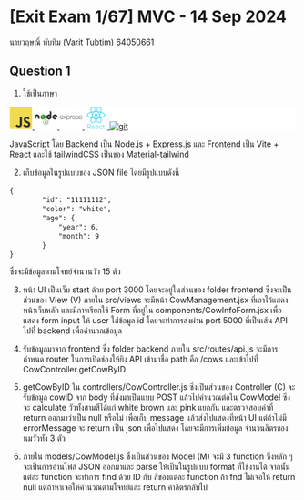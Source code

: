# [Exit Exam 1/67] MVC - 14 Sep 2024

นายวฤษณิ์ ทับทิม (Varit Tubtim) 64050661

## Question 1

1. ใช้เป็นภาษา
<p align="left" style="background-color: white;">
  <a href="https://developer.mozilla.org/en-US/docs/Web/JavaScript" target="_blank" rel="noreferrer">
    <img src="https://raw.githubusercontent.com/devicons/devicon/master/icons/javascript/javascript-original.svg" alt="javascript" width="40" height="40"/>
  </a>
  <a href="https://nodejs.org" target="_blank" rel="noreferrer">
    <img src="https://raw.githubusercontent.com/devicons/devicon/master/icons/nodejs/nodejs-original-wordmark.svg" alt="nodejs" width="40" height="40"/>
  </a>
  <a href="https://expressjs.com" target="_blank" rel="noreferrer">
    <img src="https://raw.githubusercontent.com/devicons/devicon/master/icons/express/express-original-wordmark.svg" alt="express" width="40" height="40"/>
  </a>
  <a href="https://reactjs.org/" target="_blank" rel="noreferrer">
    <img src="https://raw.githubusercontent.com/devicons/devicon/master/icons/react/react-original-wordmark.svg" alt="react" width="40" height="40"/>
  </a>
  <a href="https://git-scm.com/" target="_blank" rel="noreferrer">
    <img src="https://www.vectorlogo.zone/logos/git-scm/git-scm-icon.svg" alt="git" width="40" height="40"/>
  </a>
</p>
JavaScript  โดย Backend เป็น Node.js + Express.js และ Frontend
เป็น Vite + React และใช้ tailwindCSS เป็นของ Material-tailwind


2. เก็บข้อมูลในรูปแบบของ
JSON file โดยมีรูปแบบดังนี้

```http
{
        "id": "11111112",
        "color": "white",
        "age": {
            "year": 6,
            "month": 9
        }
}
```

ซึ่งจะมีข้อมูลตามโจทย์จำนวนวัว
15 ตัว 


3. หน้า UI
เป็นเว็บ start ด้วย port 3000 โดยจะอยู่ในส่วนของ folder frontend ซึ่งจะเป็นส่วนของ View (V) ภายใน src/views จะมีหน้า
CowManagement.jsx ที่เอาไว้แสดงหน้าเว็บหลัก
และมีการเรียกใช้ Form ที่อยู่ใน components/CowInfoForm.jsx
เพื่อแสดง form input ให้ user ใส่ข้อมูล
id โดยจะทำการส่งผ่าน port 5000 ที่เป็นเส้น API ไปที่ backend เพื่อคำนวณข้อมูล


4. รับข้อมูลมาจาก
frontend ซึ่ง folder backend ภายใน src/routes/api.js จะมีการกำหนด router ในการเปิดช่องให้ยิง
API เข้ามาชื่อ path คือ /cows และเข้าไปที่ CowController.getCowByID


5. getCowByID ใน controllers/CowController.js ซึ่งเป็นส่วนของ Controller (C) จะรับข้อมูล cowID จาก body
ที่ส่งมาเป็นแบบ POST แล้วไปคำนวณต่อใน CowModel ซึ่งจะ calculate วัวทั้งสามสีได้แก่
white brown และ pink แยกกัน และตรวจสอบค่าที่ return ออกมาว่าเป็น null หรือไม่
เพื่อเก็บ message แล้วส่งไปแสดงที่หน้า UI แต่ถ้าไม่มี errorMessage จะ return เป็น json เพื่อไปแสดง โดยจะมีการเพิ่มข้อมูล จำนวนลิตรของนมวัวทั้ง 3 ตัว


6. ภายใน models/CowModel.js ซึ่งเป็นส่วนของ Model (M) จะมี 3 function ซึ่งหลัก ๆ จะเป็นการอ่านไฟล์ JSON ออกมาและ parse ให้เป็นในรูปแบบ format ที่ใช้งานได้
จากนั้นแต่ละ function จะทำการ find ด้วย ID กับ สีของแต่ละ function ถ้า fnd ไม่เจอให้
return null แต่ถ้าหาเจอให้คำนวณตามโจทย์และ return
ค่าลิตรกลับไป
